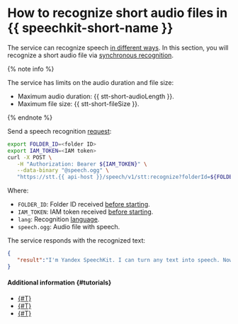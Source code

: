 # How to recognize short audio files in {{ speechkit-short-name }}

The service can recognize speech [in different ways](../stt/index.md#stt-ways). In this section, you will recognize a short audio file via [synchronous recognition](../stt/request.md).

{% note info %}

The service has limits on the audio duration and file size:

* Maximum audio duration: {{ stt-short-audioLength }}.
* Maximum file size: {{ stt-short-fileSize }}.

{% endnote %}

Send a speech recognition [request](../stt/request.md):

```bash
export FOLDER_ID=<folder ID>
export IAM_TOKEN=<IAM token>
curl -X POST \
   -H "Authorization: Bearer ${IAM_TOKEN}" \
   --data-binary "@speech.ogg" \
   "https://stt.{{ api-host }}/speech/v1/stt:recognize?folderId=${FOLDER_ID}&lang=ru-RU"
```

Where:

* `FOLDER_ID`: Folder ID received [before starting](index.md#before-you-begin).
* `IAM_TOKEN`: IAM token received [before starting](index.md#before-you-begin).
* `lang`: Recognition [language](../stt/models.md#languages).
* `speech.ogg`: Audio file with speech.

The service responds with the recognized text:

```json
{
   "result":"I'm Yandex SpeechKit. I can turn any text into speech. Now you can, too!"
}
```

#### Additional information {#tutorials}

* [{#T}](../stt/api/request-api.md)
* [{#T}](../stt/api/request-examples.md)
* [{#T}](../stt/api/transcribation-api.md)
